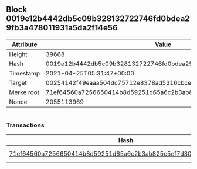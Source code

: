 ## Block 0019e12b4442db5c09b328132722746fd0bdea29fb3a478011931a5da2f14e56

Attribute | Value
--- | ---
Height | 39668
Hash | 0019e12b4442db5c09b328132722746fd0bdea29fb3a478011931a5da2f14e56
Timestamp | 2021-04-25T05:31:47+00:00
Target | 00254142f49eaaa504dc75712e8378ad5316cbcead634704b3734b6271167cc4
Merke root | 71ef64560a7256650414b8d59251d65a6c2b3ab825c5ef7d301cce90853ee4b6
Nonce | 2055113969

```

```

### Transactions

Hash | Amount
--- | ---
[71ef64560a7256650414b8d59251d65a6c2b3ab825c5ef7d301cce90853ee4b6](71ef64560a7256650414b8d59251d65a6c2b3ab825c5ef7d301cce90853ee4b6.md) | 10.00000000 SKEPTI 
